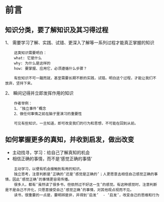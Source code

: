 # 前言  

## 知识分类，要了解知识及其习得过程
1、 需要学习了解、实践、试错、更深入了解等一系列过程才能真正掌握的知识  
```
    这类知识需要明白：
    what: 它是什么
    why: 为什么是这样的
    how: 要掌握、应用它，必须遵循什么步骤？

    有些知识不可一蹴而就，甚至需要长期不断的实践，试错。明白这个过程，才能让我们不放弃，坚持下来。
```
2、 瞬间记得并立即发挥作用的知识
```
    作者举例：
    1、‘独立事件’概念
    2、做任何事情之前在脑子里演习的重要性

    可见有些知识，一旦知道，即可改变我们的行为和思想，不可能在回到从前。
```

## 如何掌握更多的真知，并收到启发，做出改变
* 主动找寻，学习：给自己了解真知的机会
* 相信正确的事情，而不是‘感觉正确的事情’
```
    主动学习，以便有机会接触到有用的知识。
    独立思考，注意判断是‘正确的’还是‘感觉是正确的’；人更愿意去相信自己感觉正确的事情，因此‘感觉正确’的事情更容易传播。
    很多人，都有‘虽然读了很多书，但依然过不好这一生’的感觉。有这种感觉时，注意判断是不是自己不开化，只愿意接受自己‘感觉正确’的事情，对其他观点视而不见。
    读书，很重要的一点是，要明辨是非，并得到‘启发’  - ‘启发’，改变自己的思维和行为
```

